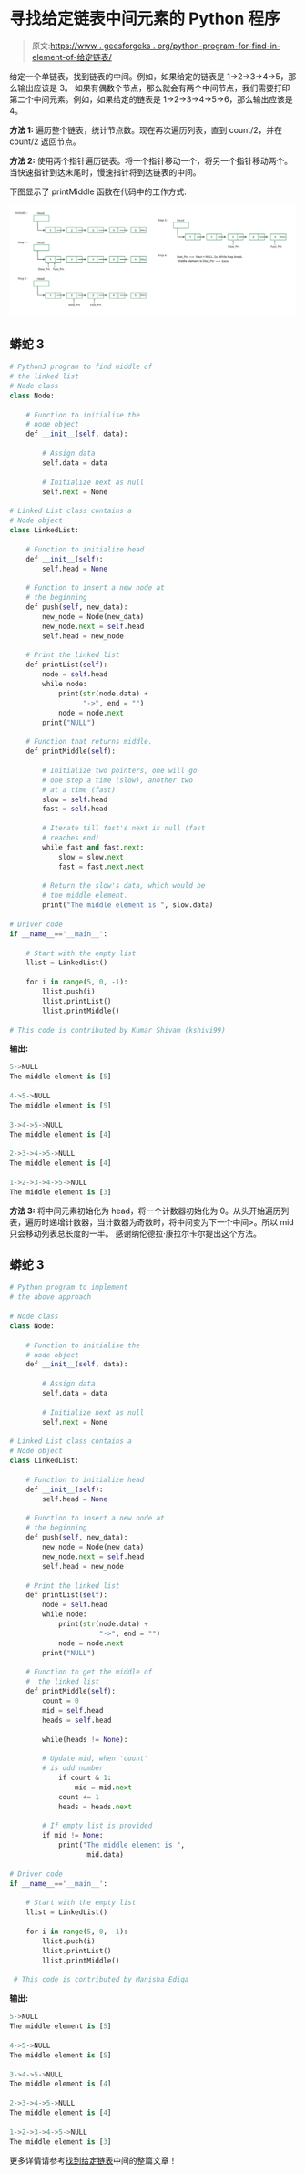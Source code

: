 # 寻找给定链表中间元素的 Python 程序

> 原文:[https://www . geesforgeks . org/python-program-for-find-in-element-of-给定链表/](https://www.geeksforgeeks.org/python-program-for-finding-the-middle-element-of-a-given-linked-list/)

给定一个单链表，找到链表的中间。例如，如果给定的链表是 1->2->3->4->5，那么输出应该是 3。
如果有偶数个节点，那么就会有两个中间节点，我们需要打印第二个中间元素。例如，如果给定的链表是 1->2->3->4->5->6，那么输出应该是 4。

**方法 1:**
遍历整个链表，统计节点数。现在再次遍历列表，直到 count/2，并在 count/2 返回节点。

**方法 2:**
使用两个指针遍历链表。将一个指针移动一个，将另一个指针移动两个。当快速指针到达末尾时，慢速指针将到达链表的中间。

下图显示了 printMiddle 函数在代码中的工作方式:

![middle-of-a-given-linked-list-in-C-and-Java1](img/493d25a626ee5c18546ea813c81295e6.png)

## 蟒蛇 3

```py
# Python3 program to find middle of 
# the linked list
# Node class 
class Node: 

    # Function to initialise the 
    # node object 
    def __init__(self, data): 

        # Assign data 
        self.data = data 

        # Initialize next as null  
        self.next = None  

# Linked List class contains a 
# Node object 
class LinkedList: 

    # Function to initialize head 
    def __init__(self): 
        self.head = None

    # Function to insert a new node at 
    # the beginning  
    def push(self, new_data):  
        new_node = Node(new_data)  
        new_node.next = self.head  
        self.head = new_node

    # Print the linked list
    def printList(self):
        node = self.head
        while node:
            print(str(node.data) + 
                  "->", end = "")
            node = node.next
        print("NULL")

    # Function that returns middle.
    def printMiddle(self):

        # Initialize two pointers, one will go 
        # one step a time (slow), another two 
        # at a time (fast)
        slow = self.head
        fast = self.head

        # Iterate till fast's next is null (fast 
        # reaches end)
        while fast and fast.next:
            slow = slow.next
            fast = fast.next.next

        # Return the slow's data, which would be 
        # the middle element.
        print("The middle element is ", slow.data)

# Driver code
if __name__=='__main__': 

    # Start with the empty list 
    llist = LinkedList() 

    for i in range(5, 0, -1):
        llist.push(i)
        llist.printList()
        llist.printMiddle()

# This code is contributed by Kumar Shivam (kshivi99)
```

**输出:**

```py
5->NULL
The middle element is [5]

4->5->NULL
The middle element is [5]

3->4->5->NULL
The middle element is [4]

2->3->4->5->NULL
The middle element is [4]

1->2->3->4->5->NULL
The middle element is [3]
```

**方法 3:**
将中间元素初始化为 head，将一个计数器初始化为 0。从头开始遍历列表，遍历时递增计数器，当计数器为奇数时，将中间变为下一个中间>。所以 mid 只会移动列表总长度的一半。
感谢纳伦德拉·康拉尔卡尔提出这个方法。

## 蟒蛇 3

```py
# Python program to implement
# the above approach

# Node class 
class Node: 

    # Function to initialise the 
    # node object 
    def __init__(self, data):

        # Assign data  
        self.data = data  

        # Initialize next as null 
        self.next = None  

# Linked List class contains a 
# Node object 
class LinkedList: 

    # Function to initialize head 
    def __init__(self): 
        self.head = None

    # Function to insert a new node at 
    # the beginning  
    def push(self, new_data):  
        new_node = Node(new_data)  
        new_node.next = self.head  
        self.head = new_node

    # Print the linked list
    def printList(self):
        node = self.head
        while node:
            print(str(node.data) + 
                      "->", end = "")
            node = node.next
        print("NULL")

    # Function to get the middle of
    #  the linked list
    def printMiddle(self):
        count = 0
        mid = self.head
        heads = self.head

        while(heads != None):

        # Update mid, when 'count'
        # is odd number 
            if count & 1:
                mid = mid.next
            count += 1
            heads = heads.next

        # If empty list is provided 
        if mid != None:
            print("The middle element is ", 
                   mid.data)

# Driver code
if __name__=='__main__': 

    # Start with the empty list 
    llist = LinkedList() 

    for i in range(5, 0, -1):
        llist.push(i)
        llist.printList()
        llist.printMiddle()

 # This code is contributed by Manisha_Ediga
```

**输出:**

```py
5->NULL
The middle element is [5]

4->5->NULL
The middle element is [5]

3->4->5->NULL
The middle element is [4]

2->3->4->5->NULL
The middle element is [4]

1->2->3->4->5->NULL
The middle element is [3]
```

更多详情请参考[找到给定链表](https://www.geeksforgeeks.org/write-a-c-function-to-print-the-middle-of-the-linked-list/)中间的整篇文章！